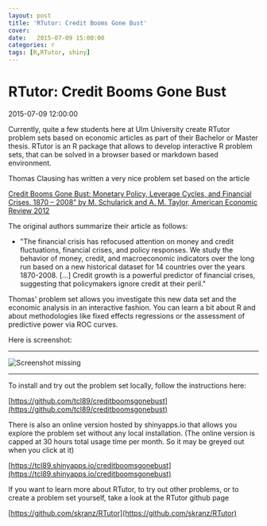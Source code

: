 ```yaml
---
layout: post
title: 'RTutor: Credit Booms Gone Bust'
cover: 
date:   2015-07-09 15:00:00
categories: r
tags: [R,RTutor, shiny]
---
```



# RTutor: Credit Booms Gone Bust
2015-07-09 12:00:00  

Currently, quite a few students here at Ulm University create RTutor problem sets
based on economic articles as part of their Bachelor or Master thesis.
RTutor is an R package that allows to develop interactive R problem sets,
that can be solved in a browser based or markdown based environment.

Thomas Clausing has written a very nice problem set based on the article

[Credit Booms Gone Bust: Monetary Policy, Leverage Cycles, and Financial Crises, 1870 – 2008” by M. Schularick and A. M. Taylor, American Economic Review 2012](https://www.aeaweb.org/articles.php?doi=10.1257/aer.102.2.1029)

The original authors summarize their article as follows:

  - "The financial crisis has refocused attention on money and credit fluctuations, financial crises, and policy responses. We study the behavior of money, credit, and macroeconomic indicators over the long run based on a new historical dataset for 14 countries over the years 1870-2008. [...] Credit growth is a powerful predictor of financial crises, suggesting that policymakers ignore credit at their peril."

Thomas' problem set allows you investigate this new data set and the economic analysis in an interactive fashion. You can learn a bit about R and about methodologies like fixed effects regressions or the assessment of predictive power via ROC curves.

Here is screenshot:
<hr>

![Screenshot missing](http://skranz.github.io/images/RTutorCreditBooms.PNG)

<hr>

To install and try out the problem set locally, follow the instructions here:

[https://github.com/tcl89/creditboomsgonebust](https://github.com/tcl89/creditboomsgonebust)

There is also an online version hosted by shinyapps.io that allows you explore the problem set without any local installation. (The online version is capped at 30 hours total usage time per month. So it may be greyed out when you click at it)

[https://tcl89.shinyapps.io/creditboomsgonebust](https://tcl89.shinyapps.io/creditboomsgonebust)

If you want to learn more about RTutor, to try out other problems, or to create a problem set yourself, take a look at the RTutor github page

[https://github.com/skranz/RTutor](https://github.com/skranz/RTutor)
